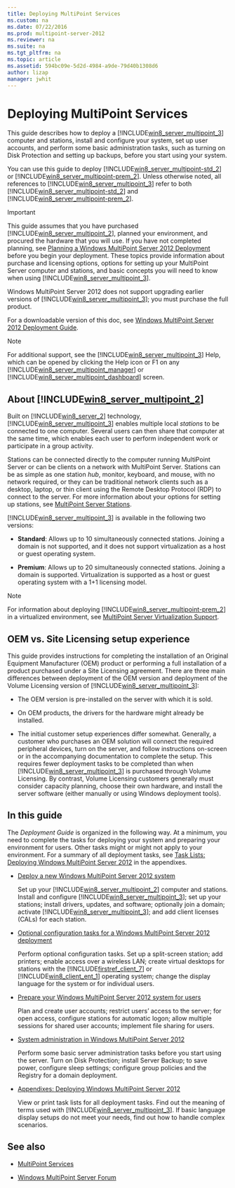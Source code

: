 ```yaml
---
title: Deploying MultiPoint Services
ms.custom: na
ms.date: 07/22/2016
ms.prod: multipoint-server-2012
ms.reviewer: na
ms.suite: na
ms.tgt_pltfrm: na
ms.topic: article
ms.assetid: 594bc09e-5d2d-4984-a9de-79d40b1308d6
author: lizap
manager: jwhit
---
```

# Deploying MultiPoint Services
This guide describes how to deploy a [!INCLUDE[win8_server_multipoint_3](../../../compute/remote-desktop-services/multipoint-1/includes/win8_server_multipoint_3_md.md)] computer and stations, install and configure your system, set up user accounts, and perform some basic administration tasks, such as turning on Disk Protection and setting up backups, before you start using your system.  
  
You can use this guide to deploy [!INCLUDE[win8_server_multipoint-std_2](../../../compute/remote-desktop-services/multipoint-1/includes/win8_server_multipoint-std_2_md.md)] or [!INCLUDE[win8_server_multipoint-prem_2](../../../compute/remote-desktop-services/multipoint-1/includes/win8_server_multipoint-prem_2_md.md)]. Unless otherwise noted, all references to [!INCLUDE[win8_server_multipoint_3](../../../compute/remote-desktop-services/multipoint-1/includes/win8_server_multipoint_3_md.md)] refer to both [!INCLUDE[win8_server_multipoint-std_2](../../../compute/remote-desktop-services/multipoint-1/includes/win8_server_multipoint-std_2_md.md)] and [!INCLUDE[win8_server_multipoint-prem_2](../../../compute/remote-desktop-services/multipoint-1/includes/win8_server_multipoint-prem_2_md.md)].  
  
> [!IMPORTANT]  
> This guide assumes that you have purchased [!INCLUDE[win8_server_multipoint_2](../../../compute/remote-desktop-services/multipoint-1/includes/win8_server_multipoint_2_md.md)], planned your environment, and procured the hardware that you will use. If you have not completed planning, see [Planning a Windows MultiPoint Server 2012 Deployment](../../../compute/remote-desktop-services/multipoint-1/Planning-a-MultiPoint-Services-Deployment.md) before you begin your deployment. These topics provide information about purchase and licensing options, options for setting up your MultiPoint Server computer and stations, and basic concepts you will need to know when using [!INCLUDE[win8_server_multipoint_3](../../../compute/remote-desktop-services/multipoint-1/includes/win8_server_multipoint_3_md.md)].  
>   
> Windows MultiPoint Server 2012 does not support upgrading earlier versions of [!INCLUDE[win8_server_multipoint_3](../../../compute/remote-desktop-services/multipoint-1/includes/win8_server_multipoint_3_md.md)]; you must purchase the full product.  
  
For a downloadable version of this doc, see [Windows MultiPoint Server 2012 Deployment Guide](http://www.microsoft.com/download/details.aspx?id=41545).  
  
> [!NOTE]  
> For additional support, see the [!INCLUDE[win8_server_multipoint_3](../../../compute/remote-desktop-services/multipoint-1/includes/win8_server_multipoint_3_md.md)] Help, which can be opened by clicking the Help icon or F1 on any [!INCLUDE[win8_server_multipoint_manager](../../../compute/remote-desktop-services/multipoint-1/includes/win8_server_multipoint_manager_md.md)] or [!INCLUDE[win8_server_multipoint_dashboard](../../../compute/remote-desktop-services/multipoint-1/includes/win8_server_multipoint_dashboard_md.md)] screen.  
  
## About [!INCLUDE[win8_server_multipoint_2](../../../compute/remote-desktop-services/multipoint-1/includes/win8_server_multipoint_2_md.md)]  
Built on [!INCLUDE[win8_server_2](../../../compute/remote-desktop-services/multipoint-1/includes/win8_server_2_md.md)] technology, [!INCLUDE[win8_server_multipoint_3](../../../compute/remote-desktop-services/multipoint-1/includes/win8_server_multipoint_3_md.md)] enables multiple local *stations* to be connected to one computer. Several users can then share that computer at the same time, which enables each user to perform independent work or participate in a group activity.  
  
Stations can be connected directly to the computer running MultiPoint Server or can be clients on a network with MultiPoint Server. Stations can be as simple as one station *hub*, monitor, keyboard, and mouse, with no network required, or they can be traditional network clients such as a desktop, laptop, or thin client using the Remote Desktop Protocol \(RDP\) to connect to the server. For more information about your options for setting up stations, see [MultiPoint Server Stations](../../../compute/remote-desktop-services/multipoint-1/MultiPoint-Server-Stations.md).  
  
[!INCLUDE[win8_server_multipoint_3](../../../compute/remote-desktop-services/multipoint-1/includes/win8_server_multipoint_3_md.md)] is available in the following two versions:  
  
-   **Standard**: Allows up to 10 simultaneously connected stations. Joining a domain is not supported, and it does not support virtualization as a host or guest operating system.  
  
-   **Premium**: Allows up to 20 simultaneously connected stations. Joining a domain is supported. Virtualization is supported as a host or guest operating system with a 1\+1 licensing model.  
  
> [!NOTE]  
> For information about deploying [!INCLUDE[win8_server_multipoint-prem_2](../../../compute/remote-desktop-services/multipoint-1/includes/win8_server_multipoint-prem_2_md.md)] in a virtualized environment, see [MultiPoint Server Virtualization Support](../../../compute/remote-desktop-services/multipoint-1/MultiPoint-Server-Virtualization-Support.md).  
  
## OEM vs. Site Licensing setup experience  
This guide provides instructions for completing the installation of an Original Equipment Manufacturer \(OEM\) product or performing a full installation of a product purchased under a Site Licensing agreement. There are three main differences between deployment of the OEM version and deployment of the Volume Licensing version of [!INCLUDE[win8_server_multipoint_3](../../../compute/remote-desktop-services/multipoint-1/includes/win8_server_multipoint_3_md.md)]:  
  
-   The OEM version is pre\-installed on the server with which it is sold.  
  
-   On OEM products, the drivers for the hardware might already be installed.  
  
-   The initial customer setup experiences differ somewhat. Generally, a customer who purchases an OEM solution will connect the required peripheral devices, turn on the server, and follow instructions on\-screen or in the accompanying documentation to complete the setup. This requires fewer deployment tasks to be completed than when [!INCLUDE[win8_server_multipoint_3](../../../compute/remote-desktop-services/multipoint-1/includes/win8_server_multipoint_3_md.md)] is purchased through Volume Licensing. By contrast, Volume Licensing customers generally must consider capacity planning, choose their own hardware, and install the server software \(either manually or using Windows deployment tools\).  
  
## In this guide  
The *Deployment Guide* is organized in the following way. At a minimum, you need to complete the tasks for deploying your system and preparing your environment for users. Other tasks might or might not apply to your environment. For a summary of all deployment tasks, see [Task Lists: Deploying Windows MultiPoint Server 2012](../Topic/Task%20Lists:%20Deploying%20Windows%20MultiPoint%20Server%202012.md) in the appendixes.  
  
-   [Deploy a new Windows MultiPoint Server 2012 system](../../../compute/remote-desktop-services/multipoint-1/Deploy-a-new-Windows-MultiPoint-Server-2012-system.md)  
  
    Set up your [!INCLUDE[win8_server_multipoint_2](../../../compute/remote-desktop-services/multipoint-1/includes/win8_server_multipoint_2_md.md)] computer and stations. Install and configure [!INCLUDE[win8_server_multipoint_3](../../../compute/remote-desktop-services/multipoint-1/includes/win8_server_multipoint_3_md.md)]; set up your stations; install drivers, updates, and software; optionally join a domain; activate [!INCLUDE[win8_server_multipoint_3](../../../compute/remote-desktop-services/multipoint-1/includes/win8_server_multipoint_3_md.md)]; and add client licenses \(CALs\) for each station.  
  
-   [Optional configuration tasks for a Windows MultiPoint Server 2012 deployment](../../../compute/remote-desktop-services/multipoint-1/Optional-configuration-tasks-for-a-Windows-MultiPoint-Server-2012-deployment.md)  
  
    Perform optional configuration tasks. Set up a split\-screen station; add printers; enable access over a wireless LAN; create virtual desktops for stations with the [!INCLUDE[firstref_client_7](../../../compute/remote-desktop-services/multipoint-1/includes/firstref_client_7_md.md)] or [!INCLUDE[win8_client_ent_1](../../../compute/remote-desktop-services/multipoint-1/includes/win8_client_ent_1_md.md)] operating system; change the display language for the system or for individual users.  
  
-   [Prepare your Windows MultiPoint Server 2012 system for users](../../../compute/remote-desktop-services/multipoint-1/Prepare-your-Windows-MultiPoint-Server-2012-system-for-users.md)  
  
    Plan and create user accounts; restrict users’ access to the server; for open access, configure stations for automatic logon; allow multiple sessions for shared user accounts; implement file sharing for users.  
  
-   [System administration in Windows MultiPoint Server 2012](../../../compute/remote-desktop-services/multipoint-1/System-administration-in-Windows-MultiPoint-Server-2012.md)  
  
    Perform some basic server administration tasks before you start using the server. Turn on Disk Protection; install Server Backup; to save power, configure sleep settings; configure group policies and the Registry for a domain deployment.  
  
-   [Appendixes: Deploying Windows MultiPoint Server 2012](../Topic/Appendixes:%20Deploying%20Windows%20MultiPoint%20Server%202012.md)  
  
    View or print task lists for all deployment tasks. Find out the meaning of terms used with [!INCLUDE[win8_server_multipoint_3](../../../compute/remote-desktop-services/multipoint-1/includes/win8_server_multipoint_3_md.md)]. If basic language display setups do not meet your needs, find out how to handle complex scenarios.  
  
## See also  
  
- [MultiPoint Services](../../../compute/remote-desktop-services/multipoint-1/MultiPoint-Services.md)
  
-   [Windows MultiPoint Server Forum](http://social.technet.microsoft.com/Forums/windowsserver/home?forum=windowsmultipointserver&filter=alltypes&sort=lastpostdesc)  
  
